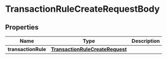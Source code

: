 

# TransactionRuleCreateRequestBody


## Properties

| Name | Type | Description | Notes |
|------------ | ------------- | ------------- | -------------|
|**transactionRule** | [**TransactionRuleCreateRequest**](TransactionRuleCreateRequest.md) |  |  [optional] |



